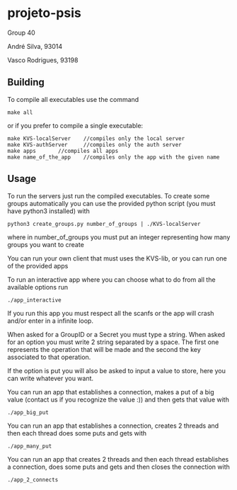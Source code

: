 # projeto-psis

Group 40

André Silva, 93014

Vasco Rodrigues, 93198

Building
-----------

To compile all executables use the command

	make all

or if you prefer to compile a single executable:

	make KVS-localServer 	//compiles only the local server
	make KVS-authServer 	//compiles only the auth server
	make apps 		//compiles all apps
	make name_of_the_app 	//compiles only the app with the given name
	
Usage
-----

To run the servers just run the compiled executables. To create some groups automatically you can use the 
provided python script (you must have python3 installed) with

	python3 create_groups.py number_of_groups | ./KVS-localServer
	
where in number_of_groups you must put an integer representing how many groups you want to create

You can run your own client that must uses the KVS-lib, or you can run one of the provided apps

To run an interactive app where you can choose what to do from all the available options run

	./app_interactive

If you run this app you must respect all the scanfs or the app will crash and/or enter in a infinite loop.

When asked for a GroupID or a Secret you must type a string. When asked for an option you must write 2 string separated by a space. 
The first one represents the operation that will be made and the second the key associated to that operation.

If the option is put you will also be asked to input a value to store, here you can write whatever you want.

You can run an app that establishes a connection, makes a put of a big value (contact us if you recognize the value :)) and then gets that value with

	./app_big_put

You can run an app that establishes a connection, creates 2 threads and then each thread does some puts and gets with

	./app_many_put
	
You can run an app that creates 2 threads and then each thread establishes a connection, does some puts and gets and then closes the connection with

	./app_2_connects










